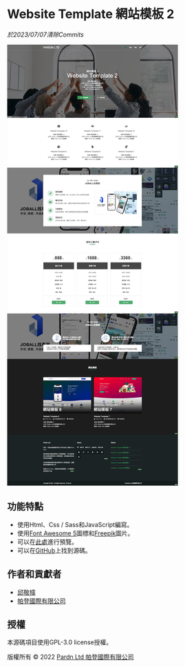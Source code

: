# Website Template 網站模板 2

*於<time datetime="2023-07-07">2023/07/07</time>清除Commits*

![邱敬幃 - 帕登國際有限公司 - Website Template 網站模板 2](./image/preview.jpg)

## 功能特點

- 使用Html、Css / Sass和JavaScript編寫。
- 使用[Font Awesome 5](https://fontawesome.com/v5/search)圖標和[Freepik](https://www.freepik.com)圖片。
- 可以在[此處](https://pardnchiu.github.io/website-template-2/)進行預覽。
- 可以在[GitHub](https://github.com/pardnchiu/website-template-2)上找到源碼。

## 作者和貢獻者

- [邱敬幃](https://linkedin.com/in/pardnchiu)
- [帕登國際有限公司](https://linkedin.com/company/pardnltd)

## 授權

本源碼項目使用GPL-3.0 license授權。

版權所有 © 2022 [Pardn Ltd 帕登國際有限公司](https://www.linkedin.com/company/pardnltd)
